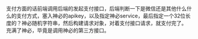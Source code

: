 支付方面的话前端调用后端的发起支付接口，后端判断一下是微信还是其他什么什么的支付方式，塞入神必的apikey，以及指定神必service，最后指定一个32位长度的？神必随机字符串，然后构建请求对象，对着支付接口请求，就支付完了。
充满了神必，毕竟是调用神必的第三方接口。